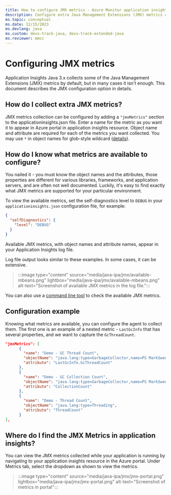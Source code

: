 ```yaml
---
title: How to configure JMX metrics - Azure Monitor application insights for Java
description: Configure extra Java Management Extensions (JMX) metrics collection for Azure Monitor Application Insights Java agent.
ms.topic: conceptual
ms.date: 12/15/2023
ms.devlang: java
ms.custom: devx-track-java, devx-track-extended-java
ms.reviewer: mmcc
---
```


# Configuring JMX metrics

Application Insights Java 3.x collects some of the Java Management Extensions (JMX) metrics by default, but in many cases it isn't enough. This document describes the JMX configuration option in details.

## How do I collect extra JMX metrics?

JMX metrics collection can be configured by adding a ```"jmxMetrics"``` section to the applicationinsights.json file. Enter a name for the metric as you want it to appear in Azure portal in application insights resource. Object name and attribute are required for each of the metrics you want collected. You may use `*` in object names for glob-style wildcard ([details](https://learn.microsoft.com/en-us/azure/azure-monitor/app/java-standalone-config#java-management-extensions-metrics)).

## How do I know what metrics are available to configure?

You nailed it - you must know the object names and the attributes, those properties are different for various libraries, frameworks, and application servers, and are often not well documented. Luckily, it's easy to find exactly what JMX metrics are supported for your particular environment.

To view the available metrics, set the self-diagnostics level to `DEBUG` in your `applicationinsights.json` configuration file, for example:

```json
{
  "selfDiagnostics": {
    "level": "DEBUG"
  }
}
```

Available JMX metrics, with object names and attribute names, appear in your Application Insights log file.

Log file output looks similar to these examples. In some cases, it can be extensive.

> :::image type="content" source="media/java-ipa/jmx/available-mbeans.png" lightbox="media/java-ipa/jmx/available-mbeans.png" alt-text="Screenshot of available JMX metrics in the log file.":::

You can also use a [command line tool](https://github.com/microsoft/ApplicationInsights-Java/wiki/Troubleshoot-JMX-metrics) to check the available JMX metrics.

## Configuration example

Knowing what metrics are available, you can configure the agent to collect them. The first one is an example of a nested metric - `LastGcInfo` that has several properties, and we want to capture the `GcThreadCount`.

```json
"jmxMetrics": [
      {
        "name": "Demo - GC Thread Count",
        "objectName": "java.lang:type=GarbageCollector,name=PS MarkSweep",
        "attribute": "LastGcInfo.GcThreadCount"
      },
      {
        "name": "Demo - GC Collection Count",
        "objectName": "java.lang:type=GarbageCollector,name=PS MarkSweep",
        "attribute": "CollectionCount"
      },
      {
        "name": "Demo - Thread Count",
        "objectName": "java.lang:type=Threading",
        "attribute": "ThreadCount"
      }
],
```

## Where do I find the JMX Metrics in application insights?

You can view the JMX metrics collected while your application is running by navigating to your application insights resource in the Azure portal. Under Metrics tab, select the dropdown as shown to view the metrics.

> :::image type="content" source="media/java-ipa/jmx/jmx-portal.png" lightbox="media/java-ipa/jmx/jmx-portal.png" alt-text="Screenshot of metrics in portal":::
